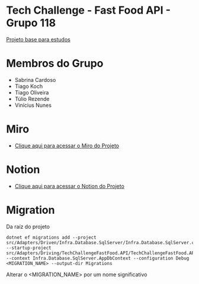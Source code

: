 # Tech Challenge - Fast Food API - Grupo 118

[Projeto base para estudos](https://github.com/tuliorezende/practice-hexagon-architecture)

# Membros do Grupo
- Sabrina Cardoso
- Tiago Koch
- Tiago Oliveira
- Túlio Rezende
- Vinícius Nunes

# Miro
- [Clique aqui para acessar o Miro do Projeto](https://miro.com/app/board/uXjVIDgIqTM=/?share_link_id=224738363095)

# Notion
- [Clique aqui para acessar o Notion do Projeto](https://www.notion.so/1d25c6f7a32e8045949dd2c342b6a403?v=1d25c6f7a32e806bb165000c707b9a3d&pvs=4)

# Migration
Da raíz do projeto

```shell
dotnet ef migrations add --project src/Adapters/Driven/Infra.Database.SqlServer/Infra.Database.SqlServer.csproj --startup-project src/Adapters/Driving/TechChallengeFastFood.API/TechChallengeFastFood.API.csproj --context Infra.Database.SqlServer.AppDbContext --configuration Debug <MIGRATION_NAME> --output-dir Migrations
```

Alterar o <MIGRATION_NAME> por um nome significativo